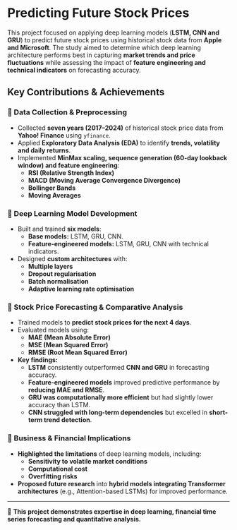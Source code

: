 # Predicting Future Stock Prices

This project focused on applying deep learning models (**LSTM, CNN and GRU**) to predict future stock prices using historical stock data from **Apple and Microsoft**. The study aimed to determine which deep learning architecture performs best in capturing **market trends and price fluctuations** while assessing the impact of **feature engineering and technical indicators** on forecasting accuracy.

## Key Contributions & Achievements

### 📌 Data Collection & Preprocessing
- Collected **seven years (2017–2024)** of historical stock price data from **Yahoo! Finance** using `yfinance`.
- Applied **Exploratory Data Analysis (EDA)** to identify **trends, volatility and daily returns**.
- Implemented **MinMax scaling, sequence generation (60-day lookback window) and feature engineering**:
  - **RSI (Relative Strength Index)**
  - **MACD (Moving Average Convergence Divergence)**
  - **Bollinger Bands**
  - **Moving Averages**

### 📌 Deep Learning Model Development
- Built and trained **six models**:
  - **Base models:** LSTM, GRU, CNN.
  - **Feature-engineered models:** LSTM, GRU, CNN with technical indicators.
- Designed **custom architectures** with:
  - **Multiple layers**
  - **Dropout regularisation**
  - **Batch normalisation**
  - **Adaptive learning rate optimisation**

### 📌 Stock Price Forecasting & Comparative Analysis
- Trained models to **predict stock prices for the next 4 days**.
- Evaluated models using:
  - **MAE (Mean Absolute Error)**
  - **MSE (Mean Squared Error)**
  - **RMSE (Root Mean Squared Error)**
- **Key findings:**
  - **LSTM** consistently outperformed **CNN and GRU** in forecasting accuracy.
  - **Feature-engineered models** improved predictive performance by **reducing MAE and RMSE**.
  - **GRU was computationally more efficient** but had slightly lower accuracy than LSTM.
  - **CNN struggled with long-term dependencies** but excelled in **short-term trend detection**.

### 📌 Business & Financial Implications
- **Highlighted the limitations** of deep learning models, including:
  - **Sensitivity to volatile market conditions**
  - **Computational cost**
  - **Overfitting risks**
- **Proposed future research** into **hybrid models integrating Transformer architectures** (e.g., Attention-based LSTMs) for improved performance.

---
🚀 **This project demonstrates expertise in deep learning, financial time series forecasting and quantitative analysis.**
